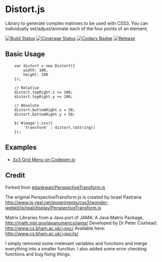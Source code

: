 # Distort.js

Library to generate complex matrixes to be used with CSS3. You can individually
set/adjust/animate each of the four points of an element;

[![Build Status](http://img.shields.io/travis/isuttell/distort.svg?style=flat)](https://travis-ci.org/isuttell/distort)
[![Coverage Status](https://img.shields.io/coveralls/isuttell/distort.svg?style=flat)](https://coveralls.io/r/isuttell/distort)
[![Codacy Badge](https://www.codacy.com/project/badge/acc9c0ea49c7433fb86216e3aaebce5c)](https://www.codacy.com/public/isuttell/distort)
[![Release](http://img.shields.io/github/release/isuttell/distort.svg?style=flat)](https://github.com/isuttell/distort/tarball/master)

## Basic Usage
````
    var distort = new Distort({
        width: 100,
        height: 100
    });

    // Relative
    distort.topRight.x += 100;
    distort.topRight.y += 100;

    // Absolute
    distort.bottomRight.x = 50;
    distort.bottomRight.y = 50;

    $('#image').css({
        'transform' : distort.toString()
    });
````

## Examples

* [3x3 Grid Menu on Codepen.io](http://codepen.io/isuttell/full/Wbbwyd/)

## Credit
Forked from [edankwan/PerspectiveTransform.js](https://github.com/edankwan/PerspectiveTransform.js)

The original PerspectiveTransform.js is created by  Israel Pastrana
http://www.is-real.net/experiments/css3/wonder-webkit/js/real/display/PerspectiveTransform.js

Matrix Libraries from a Java port of JAMA: A Java Matrix Package, http://math.nist.gov/javanumerics/jama/
Developed by Dr Peter Coxhead: http://www.cs.bham.ac.uk/~pxc/
Available here: http://www.cs.bham.ac.uk/~pxc/js/

I simply removed some irrelevant variables and functions and merge everything into a smaller function. I also added some error checking functions and bug fixing things.

